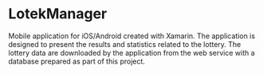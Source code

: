 # LotekManager
Mobile application for iOS/Android created with Xamarin. The application is designed to present the results and statistics related to the lottery. The lottery data are downloaded by the application from the web service with a database prepared as part of this project.
